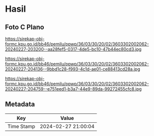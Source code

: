 # Hasil

## Foto C Plano

https://sirekap-obj-formc.kpu.go.id/bb46/pemilu/ppwp/36/03/30/20/02/3603302002062-20240227-203200--aa28fef5-0317-4de5-bc10-47b44ec80cd3.jpg

https://sirekap-obj-formc.kpu.go.id/bb46/pemilu/ppwp/36/03/30/20/02/3603302002062-20240227-204136--9bbd1c28-f993-4c1d-ae01-ce88413cd28a.jpg

https://sirekap-obj-formc.kpu.go.id/bb46/pemilu/ppwp/36/03/30/20/02/3603302002062-20240227-204759--e751eed1-b3a7-44e9-89da-99272455cfc8.jpg


## Metadata

| Key        | Value               |
| ---------- | ------------------- |
| Time Stamp | 2024-02-27 21:00:04 |



